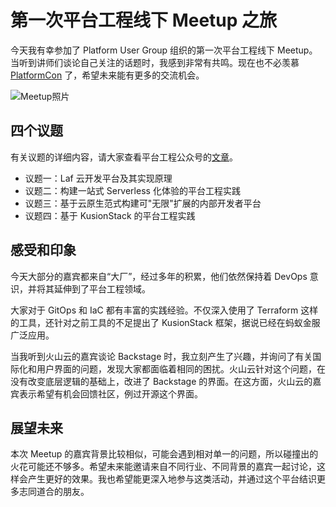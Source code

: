 # 第一次平台工程线下 Meetup 之旅

今天我有幸参加了 Platform User Group 组织的第一次平台工程线下 Meetup。当听到讲师们谈论自己关注的话题时，我感到非常有共鸣。现在也不必羡慕 [PlatformCon](http://yylives.cc/2023/07/01/platformcon-2023-bigger-and-even-better/) 了，希望未来能有更多的交流机会。

![Meetup照片](http://yylives.cc/wp-content/uploads/2023/07/pug.jpg)

## 四个议题

有关议题的详细内容，请大家查看平台工程公众号的[文章](http://mp.weixin.qq.com/s?__biz=MzkxNTUwNDQ5NQ==&mid=2247483668&idx=1&sn=06b8ae8f0bcdbe697422c77a2e9a6dbc&chksm=c15f6d14f628e402db7d2d156b7792a94f66b0226559c16bede675b15c4fbf8e0d0e142181b8&scene=142#wechat_redirect)。

* 议题一：Laf 云开发平台及其实现原理
* 议题二：构建一站式 Serverless 化体验的平台工程实践
* 议题三：基于云原生范式构建可"无限"扩展的内部开发者平台
* 议题四：基于 KusionStack 的平台工程实践

## 感受和印象

今天大部分的嘉宾都来自“大厂”，经过多年的积累，他们依然保持着 DevOps 意识，并将其延伸到了平台工程领域。

大家对于 GitOps 和 IaC 都有丰富的实践经验。不仅深入使用了 Terraform 这样的工具，还针对之前工具的不足提出了 KusionStack 框架，据说已经在蚂蚁金服广泛应用。

当我听到火山云的嘉宾谈论 Backstage 时，我立刻产生了兴趣，并询问了有关国际化和用户界面的问题，发现大家都面临着相同的困扰。火山云针对这个问题，在没有改变底层逻辑的基础上，改进了 Backstage 的界面。在这方面，火山云的嘉宾表示希望有机会回馈社区，例过开源这个界面。

## 展望未来

本次 Meetup 的嘉宾背景比较相似，可能会遇到相对单一的问题，所以碰撞出的火花可能还不够多。希望未来能邀请来自不同行业、不同背景的嘉宾一起讨论，这样会产生更好的效果。我也希望能更深入地参与这类活动，并通过这个平台结识更多志同道合的朋友。